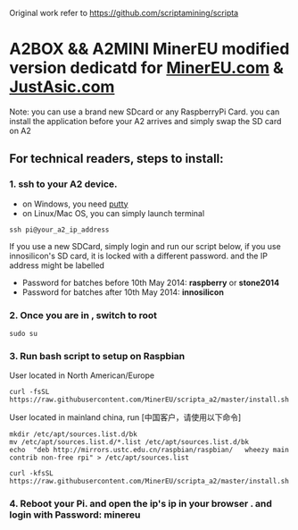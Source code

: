 Original work refer to https://github.com/scriptamining/scripta

# A2BOX && A2MINI  MinerEU modified version dedicatd for [MinerEU.com](https://MinerEU.com) & [JustAsic.com](https://justasic.com)

Note: you can use a brand new SDcard or any RaspberryPi Card. you can install the application before your A2 arrives and simply swap the SD card on A2 
## For technical readers, steps to install:

### 1. ssh to your A2 device.
  * on Windows, you need [putty](http://www.chiark.greenend.org.uk/~sgtatham/putty/)
  * on Linux/Mac OS, you can simply launch terminal
```
ssh pi@your_a2_ip_address
```
  If you use a new SDCard, simply login and run our script below, if you use innosilicon's SD card, it is locked with a different password. and the IP address might be labelled 
  * Password for batches before 10th May 2014: **raspberry** or **stone2014**
  * Password for batches after 10th May 2014: **innosilicon**

### 2. Once you are in , switch to root
```
sudo su
```

### 3. Run bash script to setup on Raspbian
   User located in North American/Europe
```
curl -fsSL https://raw.githubusercontent.com/MinerEU/scripta_a2/master/install.sh|bash
```


   User located in mainland china, run [中国客户，请使用以下命令]
```
mkdir /etc/apt/sources.list.d/bk
mv /etc/apt/sources.list.d/*.list /etc/apt/sources.list.d/bk
echo  "deb http://mirrors.ustc.edu.cn/raspbian/raspbian/   wheezy main contrib non-free rpi" > /etc/apt/sources.list

curl -kfsSL https://raw.githubusercontent.com/MinerEU/scripta_a2/master/install.sh|bash
```
### 4. Reboot your Pi. and open the ip's ip in your browser . and login with Password: minereu
